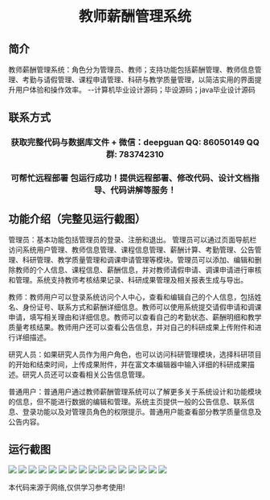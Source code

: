 <p><h1 align="center">教师薪酬管理系统</h1></p>

## 简介
教师薪酬管理系统：角色分为管理员、教师；支持功能包括薪酬管理、教师信息管理、考勤与请假管理、课程申请管理、科研与教学质量管理，以简洁实用的界面提升用户体验和操作效率。    --计算机毕业设计源码；毕设源码；java毕业设计源码


## 联系方式
<p><h3 align="center">获取完整代码与数据库文件 + 微信：deepguan QQ: 86050149 QQ群: 783742310</h3></p>
<p><h3 align="center">可帮忙远程部署 包运行成功！提供远程部署、修改代码、设计文档指导、代码讲解等服务！</h3></p>

## 功能介绍（完整见运行截图）
管理员：基本功能包括管理员的登录、注册和退出。 管理员可以通过页面导航栏访问系统用户管理、教师信息管理、课程信息管理、薪酬计算、考勤管理、公告管理、科研管理、教学质量管理和调课申请管理等模块。管理员可以添加、编辑和删除教师的个人信息、课程信息、薪酬信息，并对教师请假申请、调课申请进行审核和管理。系统支持教师考核结果记录、科研成果管理及相关报表生成与导出。

教师：教师用户可以登录系统访问个人中心，查看和编辑自己的个人信息，包括姓名、身份证号、联系方式和薪酬详细信息。教师可以使用系统提交请假申请和调课申请，填写相关理由和详细信息。教师可以查看自己的考勤状态、薪酬明细和教学质量考核结果。教师用户还可以查看公告信息，并对自己的科研成果上传附件和进行详细描述。

研究人员：如果研究人员作为用户角色，也可以访问科研管理模块，选择科研项目的开始和结束时间，上传成果附件，并在富文本编辑器中输入详细的科研成果描述。研究人员还可以查看相关公告信息管理。

普通用户：普通用户通过教师薪酬管理系统可以了解更多关于系统设计和功能模块的信息，但不能进行数据的编辑和管理。系统主页提供一般的公告信息、联系信息、登录功能以及对管理员角色的权限提示。普通用户能查看部分教学质量信息及公告内容。


## 运行截图
![](https://bs-1329754181.cos.ap-shanghai.myqcloud.com/spring/TeacherSalaryManagementSystem/img/001.jpg)
![](https://bs-1329754181.cos.ap-shanghai.myqcloud.com/spring/TeacherSalaryManagementSystem/img/002.jpg)
![](https://bs-1329754181.cos.ap-shanghai.myqcloud.com/spring/TeacherSalaryManagementSystem/img/003.jpg)
![](https://bs-1329754181.cos.ap-shanghai.myqcloud.com/spring/TeacherSalaryManagementSystem/img/004.jpg)
![](https://bs-1329754181.cos.ap-shanghai.myqcloud.com/spring/TeacherSalaryManagementSystem/img/005.jpg)
![](https://bs-1329754181.cos.ap-shanghai.myqcloud.com/spring/TeacherSalaryManagementSystem/img/006.jpg)
![](https://bs-1329754181.cos.ap-shanghai.myqcloud.com/spring/TeacherSalaryManagementSystem/img/007.jpg)
![](https://bs-1329754181.cos.ap-shanghai.myqcloud.com/spring/TeacherSalaryManagementSystem/img/008.jpg)
![](https://bs-1329754181.cos.ap-shanghai.myqcloud.com/spring/TeacherSalaryManagementSystem/img/009.jpg)
![](https://bs-1329754181.cos.ap-shanghai.myqcloud.com/spring/TeacherSalaryManagementSystem/img/010.jpg)
![](https://bs-1329754181.cos.ap-shanghai.myqcloud.com/spring/TeacherSalaryManagementSystem/img/011.jpg)
![](https://bs-1329754181.cos.ap-shanghai.myqcloud.com/spring/TeacherSalaryManagementSystem/img/012.jpg)
![](https://bs-1329754181.cos.ap-shanghai.myqcloud.com/spring/TeacherSalaryManagementSystem/img/013.jpg)
![](https://bs-1329754181.cos.ap-shanghai.myqcloud.com/spring/TeacherSalaryManagementSystem/img/014.jpg)
![](https://bs-1329754181.cos.ap-shanghai.myqcloud.com/spring/TeacherSalaryManagementSystem/img/015.jpg)
![](https://bs-1329754181.cos.ap-shanghai.myqcloud.com/spring/TeacherSalaryManagementSystem/img/016.jpg)

<p>本代码来源于网络,仅供学习参考使用!</p>
